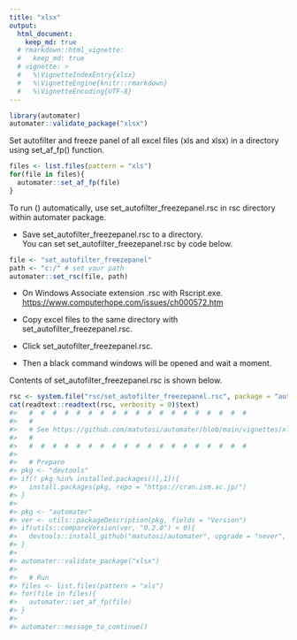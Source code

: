 ```yaml
---
title: "xlsx"
output: 
  html_document:
    keep_md: true
  # rmarkdown::html_vignette:
  #   keep_md: true
  # vignette: >
  #   %\VignetteIndexEntry{xlsx}
  #   %\VignetteEngine{knitr::rmarkdown}
  #   %\VignetteEncoding{UTF-8}
---
```





```r
library(automater)
automater::validate_package("xlsx")
```


Set autofilter and freeze panel of all excel files (xls and xlsx) in a directory using set_af_fp() function.


```r
files <- list.files(pattern = "xls")
for(file in files){
  automater::set_af_fp(file)
}
```


To run () automatically, use set_autofilter_freezepanel.rsc in rsc directory within automater package.   

- Save set_autofilter_freezepanel.rsc to a directory.    
  You can set set_autofilter_freezepanel.rsc by code below.    


```r
file <- "set_autofilter_freezepanel"
path <- "c:/" # set your path
automater::set_rsc(file, path)
```

- On Windows Associate extension .rsc with Rscript.exe.    
  https://www.computerhope.com/issues/ch000572.htm    


- Copy excel files to the same directory with set_autofilter_freezepanel.rsc.   
- Click set_autofilter_freezepanel.rsc.   
- Then a black command windows will be opened and wait a moment.   

Contents of set_autofilter_freezepanel.rsc is shown below. 


```r
rsc <- system.file("rsc/set_autofilter_freezepanel.rsc", package = "automater")
cat(readtext::readtext(rsc, verbosity = 0)$text)
#>   #  #  #  #  #  #  #  #  #  #  #  #  #  #  #  #  #  #  # 
#>   # 
#>   # See https://github.com/matutosi/automater/blob/main/vignettes/xlsx.md
#>   # 
#>   #  #  #  #  #  #  #  #  #  #  #  #  #  #  #  #  #  #  # 
#> 
#>   # Prepare
#> pkg <- "devtools"
#> if(! pkg %in% installed.packages()[,1]){
#>   install.packages(pkg, repo = "https://cran.ism.ac.jp/")
#> }
#> 
#> pkg <- "automater"
#> ver <- utils::packageDescription(pkg, fields = "Version")
#> if(utils::compareVersion(ver, "0.2.0") < 0){
#>   devtools::install_github("matutosi/automater", upgrade = "never", force = TRUE)
#> }
#> 
#> automater::validate_package("xlsx")
#> 
#>   # Run
#> files <- list.files(pattern = "xls")
#> for(file in files){
#>   automater::set_af_fp(file)
#> }
#> 
#> automater::message_to_continue()
```
